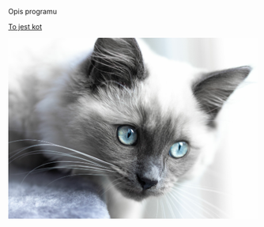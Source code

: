 Opis programu

[To jest kot](https://premium4animals.pl/upload/premium4/blog//Kot-ragdoll.jpeg)

![To jest kot](Kot-ragdoll.jpeg)
